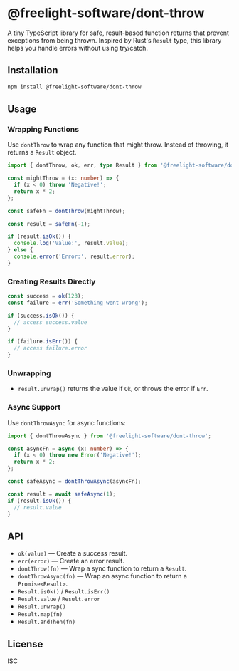 # @freelight-software/dont-throw

A tiny TypeScript library for safe, result-based function returns that prevent exceptions from being thrown. Inspired by Rust's `Result` type, this library helps you handle errors without using try/catch.

## Installation

```sh
npm install @freelight-software/dont-throw
```

## Usage

### Wrapping Functions

Use `dontThrow` to wrap any function that might throw. Instead of throwing, it returns a `Result` object.

```typescript
import { dontThrow, ok, err, type Result } from '@freelight-software/dont-throw';

const mightThrow = (x: number) => {
  if (x < 0) throw 'Negative!';
  return x * 2;
};

const safeFn = dontThrow(mightThrow);

const result = safeFn(-1);

if (result.isOk()) {
  console.log('Value:', result.value);
} else {
  console.error('Error:', result.error);
}
```

### Creating Results Directly

```typescript
const success = ok(123);
const failure = err('Something went wrong');

if (success.isOk()) {
  // access success.value
}

if (failure.isErr()) {
  // access failure.error
}
```

### Unwrapping

- `result.unwrap()` returns the value if `Ok`, or throws the error if `Err`.

### Async Support

Use `dontThrowAsync` for async functions:

```typescript
import { dontThrowAsync } from '@freelight-software/dont-throw';

const asyncFn = async (x: number) => {
  if (x < 0) throw new Error('Negative!');
  return x * 2;
};

const safeAsync = dontThrowAsync(asyncFn);

const result = await safeAsync(1);
if (result.isOk()) {
  // result.value
}
```

## API

- `ok(value)` — Create a success result.
- `err(error)` — Create an error result.
- `dontThrow(fn)` — Wrap a sync function to return a `Result`.
- `dontThrowAsync(fn)` — Wrap an async function to return a `Promise<Result>`.
- `Result.isOk()` / `Result.isErr()`
- `Result.value` / `Result.error`
- `Result.unwrap()`
- `Result.map(fn)`
- `Result.andThen(fn)`

## License

ISC
